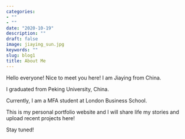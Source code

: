 ```yaml
---
categories:
- ""
- ""
date: "2020-10-19"
description: ""
draft: false
image: jiaying_sun.jpg
keywords: ""
slug: blog1
title: About Me
---
```


Hello everyone! Nice to meet you here! I am Jiaying from China. 

I graduated from Peking University, China. 

Currently, I am a MFA student at London Business School. 

This is my personal portfolio website and I will share life my stories and upload recent projects here! 

Stay tuned!